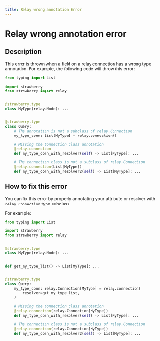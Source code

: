 ```yaml
---
title: Relay wrong annotation Error
---
```


# Relay wrong annotation error

## Description

This error is thrown when a field on a relay connection has a wrong
type annotation. For example, the following code will throw this error:

```python
from typing import List

import strawberry
from strawberry import relay


@strawberry.type
class MyType(relay.Node): ...


@strawberry.type
class Query:
    # The annotation is not a subclass of relay.Connection
    my_type_conn: List[MyType] = relay.connection()

    # Missing the Connection class annotation
    @relay.connection
    def my_type_conn_with_resolver(self) -> List[MyType]: ...

    # The connection class is not a subclass of relay.Connection
    @relay.connection(List[MyType])
    def my_type_conn_with_resolver2(self) -> List[MyType]: ...
```

## How to fix this error

You can fix this error by properly annotating your attribute or resolver
with `relay.Connection` type subclass.

For example:

```python
from typing import List

import strawberry
from strawberry import relay


@strawberry.type
class MyType(relay.Node): ...


def get_my_type_list() -> List[MyType]: ...


@strawberry.type
class Query:
    my_type_conn: relay.Connection[MyType] = relay.connection(
        resolver=get_my_type_list,
    )

    # Missing the Connection class annotation
    @relay.connection(relay.Connection[MyType])
    def my_type_conn_with_resolver(self) -> List[MyType]: ...

    # The connection class is not a subclass of relay.Connection
    @relay.connection(relay.Connection[MyType])
    def my_type_conn_with_resolver2(self) -> List[MyType]: ...
```

